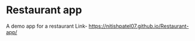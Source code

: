 # Restaurant app

A demo app for a restaurant
Link- https://nitishpatel07.github.io/Restaurant-app/
